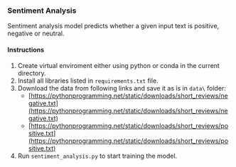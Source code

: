 ### Sentiment Analysis

Sentiment analysis model predicts whether a given input text is positive, negative or neutral.

#### Instructions

1. Create virtual enviroment either using python or conda in the current directory.
2. Install all libraries listed in `requirements.txt` file.
3. Download the data from following links and save it as is in `data\` folder:
   - [https://pythonprogramming.net/static/downloads/short_reviews/negative.txt](https://pythonprogramming.net/static/downloads/short_reviews/negative.txt)
   - [https://pythonprogramming.net/static/downloads/short_reviews/positive.txt](https://pythonprogramming.net/static/downloads/short_reviews/positive.txt)
4. Run `sentiment_analysis.py` to start training the model.
